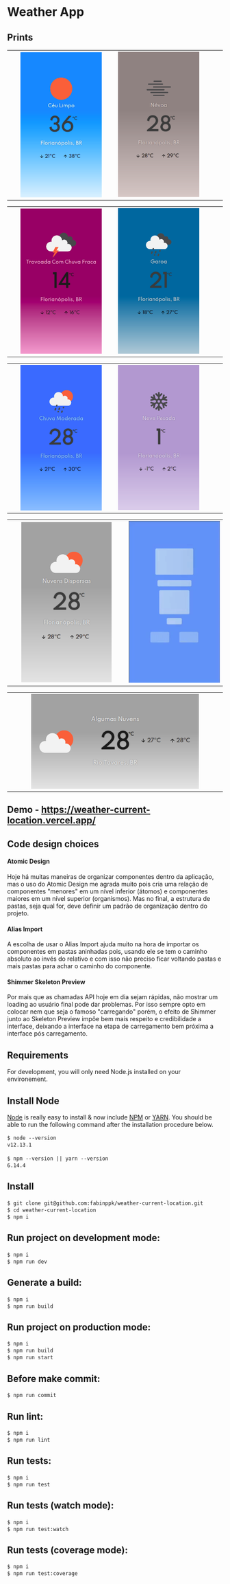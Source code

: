# Weather App

## Prints

<table style="width:100%">
  <tr>
    <th><img src="https://github.com/fabinppk/weather-current-location/blob/main/prints/sol.png?raw=true" width="80%" /></th>
    <td><img src="https://github.com/fabinppk/weather-current-location/blob/main/prints/nevoa.png?raw=true" width="80%" /></td>
  </tr>
</table>

<table style="width:100%">
  <tr>
    <th><img src="https://github.com/fabinppk/weather-current-location/blob/main/prints/tempestade.png?raw=true" width="80%" /></th>
    <td><img src="https://github.com/fabinppk/weather-current-location/blob/main/prints/garoa.png?raw=true" width="80%" /></td>
  </tr>
</table>

<table style="width:100%">
  <tr>
    <th><img src="https://github.com/fabinppk/weather-current-location/blob/main/prints/chuva.png?raw=true" width="80%" /></th>
    <td><img src="https://github.com/fabinppk/weather-current-location/blob/main/prints/neve.png?raw=true" width="80%" /></td>
  </tr>
</table>

<table style="width:100%">
  <tr>
    <th><img src="https://github.com/fabinppk/weather-current-location/blob/main/prints/nuvem.png?raw=true" width="80%" /></th>
    <td><img src="https://github.com/fabinppk/weather-current-location/blob/main/prints/shimmer.gif?raw=true" width="292px" /></td>
  </tr>
</table>

<table style="width:100%">
  <tr>
    <th><img src="https://github.com/fabinppk/weather-current-location/blob/main/prints/nuvem-landscape.png?raw=true" width="80%" /></th>
  </tr>
</table>

## Demo - https://weather-current-location.vercel.app/

## Code design choices

#### Atomic Design

Hoje há muitas maneiras de organizar componentes dentro da aplicação, mas o uso do Atomic Design me agrada muito pois cria uma relação de componentes "menores" em um nível inferior (átomos) e componentes maiores em um nível superior (organismos). Mas no final, a estrutura de pastas, seja qual for, deve definir um padrão de organização dentro do projeto.

#### Alias Import

A escolha de usar o Alias Import ajuda muito na hora de importar os componentes em pastas aninhadas pois, usando ele se tem o caminho absoluto ao invés do relativo e com isso não preciso ficar voltando pastas e mais pastas para achar o caminho do componente.

#### Shimmer Skeleton Preview

Por mais que as chamadas API hoje em dia sejam rápidas, não mostrar um loading ao usuário final pode dar problemas. Por isso sempre opto em colocar nem que seja o famoso "carregando" porém, o efeito de Shimmer junto ao Skeleton Preview impôe bem mais respeito e credibilidade a interface, deixando a interface na etapa de carregamento bem próxima a interface pós carregamento.

## Requirements

For development, you will only need Node.js installed on your environement.

## Install Node

[Node](http://nodejs.org/) is really easy to install & now include [NPM](https://npmjs.org/) or [YARN](https://yarnpkg.com/pt-BR/).
You should be able to run the following command after the installation procedure
below.

    $ node --version
    v12.13.1

    $ npm --version || yarn --version
    6.14.4

## Install

    $ git clone git@github.com:fabinppk/weather-current-location.git
    $ cd weather-current-location
    $ npm i

## Run project on development mode:

```
$ npm i
$ npm run dev
```

## Generate a build:

```
$ npm i
$ npm run build
```

## Run project on production mode:

```
$ npm i
$ npm run build
$ npm run start
```

## Before make commit:

```
$ npm run commit
```

## Run lint:

```
$ npm i
$ npm run lint
```

## Run tests:

```
$ npm i
$ npm run test
```

## Run tests (watch mode):

```
$ npm i
$ npm run test:watch
```

## Run tests (coverage mode):

```
$ npm i
$ npm run test:coverage
```
